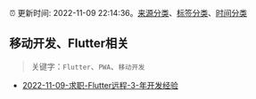 :alarm_clock: 更新时间: 2022-11-09 22:14:36。[来源分类](../README.md)、[标签分类](../TAGS.md)、[时间分类](../TIMELINE.md)

## 移动开发、Flutter相关


> 关键字：`Flutter`、`PWA`、`移动开发`



- [2022-11-09-求职-Flutter远程-3-年开发经验](https://www.v2ex.com/t/894009) 